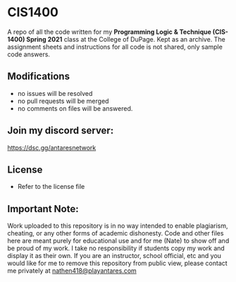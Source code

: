 # CIS1400
A repo of all the code written for my **Programming Logic & Technique (CIS-1400) Spring 2021** class at the College of DuPage. Kept as an archive. The assignment sheets and instructions for all code is not shared, only sample code answers. 

## Modifications
- no issues will be resolved
- no pull requests will be merged
- no comments on files will be answered.

## Join my discord server:
https://dsc.gg/antaresnetwork

## License

- Refer to the license file

## Important Note:
Work uploaded to this repository is in no way intended to enable plagiarism, cheating, or any other forms of academic dishonesty. Code and other files here are meant purely for educational use and for me (Nate) to show off and be proud of my work. I take no responsibility if students copy my work and display it as their own. 
If you are an instructor, school official, etc and you would like for me to remove this repository from public view, please contact me privately at [nathen418@playantares.com](mailto:nathen418@playantares.com)
